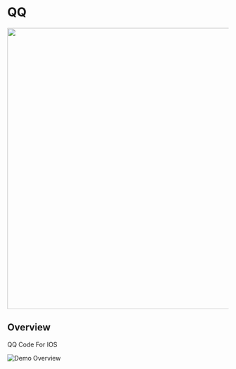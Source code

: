 # QQ
<img src="https://github.com/weida-studio/QQ/blob/master/Sceenshots/screenShots1.png" width="640">

## Overview
QQ Code For IOS

![Demo Overview](https://github.com/weida-studio/QQ/blob/master/Sceenshots/screenShots2.png)



